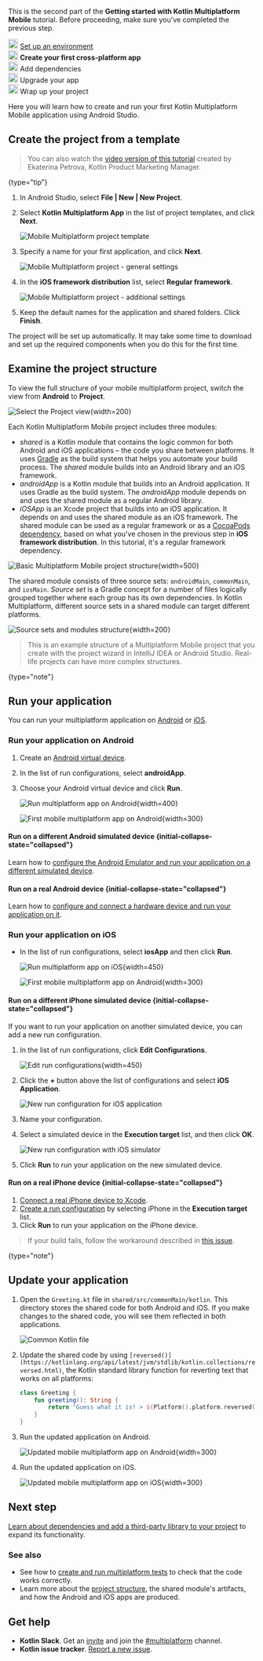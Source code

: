 [//]: # (title: Create your first cross-platform app)

<microformat>
    <p>This is the second part of the <strong>Getting started with Kotlin Multiplatform Mobile</strong> tutorial. Before proceeding, make sure you've completed the previous step.</p>
    <p><img src="icon-1-done.svg" width="20" alt="First step"/> <a href="multiplatform-mobile-setup.md">Set up an environment</a><br/><img src="icon-2.svg" width="20" alt="Second step"/> <strong>Create your first cross-platform app</strong><br/><img src="icon-3-todo.svg" width="20" alt="Third step"/> Add dependencies<br/><img src="icon-4-todo.svg" width="20" alt="Fourth step"/> Upgrade your app<br/><img src="icon-5-todo.svg" width="20" alt="Fifth step"/> Wrap up your project</p>
</microformat>

Here you will learn how to create and run your first Kotlin Multiplatform Mobile application using Android Studio.

## Create the project from a template

> You can also watch the [video version of this tutorial](https://www.youtube.com/watch?v=GcqFhoUuNNI) created by Ekaterina
> Petrova, Kotlin Product Marketing Manager.
>
{type="tip"}

1. In Android Studio, select **File | New | New Project**.
2. Select **Kotlin Multiplatform App** in the list of project templates, and click **Next**.  

    ![Mobile Multiplatform project template](multiplatform-mobile-project-wizard-1.png)
    
3. Specify a name for your first application, and click **Next**.  

    ![Mobile Multiplatform project - general settings](multiplatform-mobile-project-wizard-2.png)

4. In the **iOS framework distribution** list, select **Regular framework**.

   ![Mobile Multiplatform project - additional settings](multiplatform-mobile-project-wizard-3.png)

5. Keep the default names for the application and shared folders. Click **Finish**.

The project will be set up automatically. It may take some time to download and set up the required components when you
do this for the first time.

## Examine the project structure

To view the full structure of your mobile multiplatform project, switch the view from **Android** to **Project**.

![Select the Project view](select-project-view.png){width=200}  

Each Kotlin Multiplatform Mobile project includes three modules:

* _shared_ is a Kotlin module that contains the logic common for both Android and iOS applications – the code you share
  between platforms. It uses [Gradle](gradle.md) as the build system that helps you automate your build process. The _shared_
  module builds into an Android library and an iOS framework.
* _androidApp_ is a Kotlin module that builds into an Android application. It uses Gradle as the build system.
  The _androidApp_ module depends on and uses the shared module as a regular Android library.
* _iOSApp_ is an Xcode project that builds into an iOS application. It depends on and uses the shared module as an iOS
  framework. The shared module can be used as a regular framework or as a [CocoaPods dependency](native-cocoapods.md),
  based on what you've chosen in the previous step in **iOS framework distribution**. In this tutorial, it's a regular
  framework dependency.

![Basic Multiplatform Mobile project structure](basic-project-structure.png){width=500}

The shared module consists of three source sets: `androidMain`, `commonMain`, and `iosMain`. _Source set_ is a Gradle
concept for a number of files logically grouped together where each group has its own dependencies. In Kotlin Multiplatform,
different source sets in a shared module can target different platforms.

![Source sets and modules structure](basic-project-structure-2.png){width=200}

> This is an example structure of a Multiplatform Mobile project that you create with the project wizard in IntelliJ IDEA
> or Android Studio. Real-life projects can have more complex structures.
>
{type="note"}

## Run your application

You can run your multiplatform application on [Android](#run-your-application-on-android) or [iOS](#run-your-application-on-ios).

### Run your application on Android

1. Create an [Android virtual device](https://developer.android.com/studio/run/managing-avds#createavd).
2. In the list of run configurations, select **androidApp**.
3. Choose your Android virtual device and click **Run**.  
    
    ![Run multiplatform app on Android](run-android.png){width=400}
    
    ![First mobile multiplatform app on Android](first-multiplatform-project-on-android-1.png){width=300}

#### Run on a different Android simulated device {initial-collapse-state="collapsed"}

Learn how to [configure the Android Emulator and run your application on a different simulated device](https://developer.android.com/studio/run/emulator#runningapp).
    
#### Run on a real Android device {initial-collapse-state="collapsed"}

Learn how to [configure and connect a hardware device and run your application on it](https://developer.android.com/studio/run/device).

### Run your application on iOS

* In the list of run configurations, select **iosApp** and then click **Run**.  
    
    ![Run multiplatform app on iOS](run-ios.png){width=450}
    
    ![First mobile multiplatform app on Android](first-multiplatform-project-on-ios-1.png){width=300}

#### Run on a different iPhone simulated device {initial-collapse-state="collapsed"}

If you want to run your application on another simulated device, you can add a new run configuration.

1. In the list of run configurations, click **Edit Configurations**.

    ![Edit run configurations](ios-edit-configurations.png){width=450}

2. Click the **+** button above the list of configurations and select **iOS Application**.

    ![New run configuration for iOS application](ios-new-configuration.png)

3. Name your configuration.

4. Select a simulated device in the **Execution target** list, and then click **OK**.

    ![New run configuration with iOS simulator](ios-new-simulator.png)
    
5. Click **Run** to run your application on the new simulated device.
    
#### Run on a real iPhone device {initial-collapse-state="collapsed"}

1. [Connect a real iPhone device to Xcode](https://developer.apple.com/documentation/xcode/running_your_app_in_the_simulator_or_on_a_device).
2. [Create a run configuration](#run-on-a-different-iphone-simulated-device) by selecting iPhone in the **Execution target** list.
3. Click **Run** to run your application on the iPhone device.

> If your build fails, follow the workaround described in [this issue](https://youtrack.jetbrains.com/issue/KT-40907).
>
{type="note"}

## Update your application

1. Open the `Greeting.kt` file in `shared/src/commonMain/kotlin`. This directory stores the shared code for both Android
and iOS. If you make changes to the shared code, you will see them reflected in both applications.

   ![Common Kotlin file](common-kotlin-file.png)

2. Update the shared code by using `[reversed()](https://kotlinlang.org/api/latest/jvm/stdlib/kotlin.collections/reversed.html)`,
the Kotlin standard library function for reverting text that works on all platforms:

    ```kotlin
    class Greeting {
        fun greeting(): String {
            return "Guess what it is! > ${Platform().platform.reversed()}!"
        }
    }
    ```

3. Run the updated application on Android.

    ![Updated mobile multiplatform app on Android](first-multiplatform-project-on-android-2.png){width=300}
    
4. Run the updated application on iOS.  

    ![Updated mobile multiplatform app on iOS](first-multiplatform-project-on-ios-2.png){width=300}

## Next step

[Learn about dependencies and add a third-party library to your project](multiplatform-mobile-dependencies.md)
to expand its functionality.

### See also

* See how to [create and run multiplatform tests](multiplatform-run-tests.md) to check that the code works correctly.
* Learn more about the [project structure](multiplatform-mobile-understand-project-structure.md), the shared module's
artifacts, and how the Android and iOS apps are produced.

## Get help

* **Kotlin Slack**. Get an [invite](https://surveys.jetbrains.com/s3/kotlin-slack-sign-up) and join the [#multiplatform](https://kotlinlang.slack.com/archives/C3PQML5NU) channel.
* **Kotlin issue tracker**. [Report a new issue](https://youtrack.jetbrains.com/newIssue?project=KT).